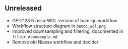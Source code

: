 ## Unreleased

- GP-2123 Niassa-WDL version of bam-qc workflow
- Workflow structure diagram in `bamqc_wdl.png`
- Improved downsampling and filtering, documented in `filter_downsample.md`
- Remove old Niassa workflow and decider

